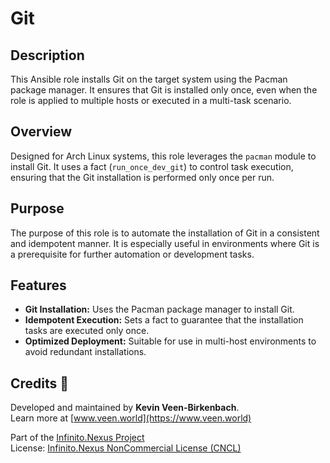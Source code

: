 # Git

## Description

This Ansible role installs Git on the target system using the Pacman package manager. It ensures that Git is installed only once, even when the role is applied to multiple hosts or executed in a multi-task scenario.

## Overview

Designed for Arch Linux systems, this role leverages the `pacman` module to install Git. It uses a fact (`run_once_dev_git`) to control task execution, ensuring that the Git installation is performed only once per run.

## Purpose

The purpose of this role is to automate the installation of Git in a consistent and idempotent manner. It is especially useful in environments where Git is a prerequisite for further automation or development tasks.

## Features

- **Git Installation:** Uses the Pacman package manager to install Git.
- **Idempotent Execution:** Sets a fact to guarantee that the installation tasks are executed only once.
- **Optimized Deployment:** Suitable for use in multi-host environments to avoid redundant installations.

## Credits 📝

Developed and maintained by **Kevin Veen-Birkenbach**.  
Learn more at [www.veen.world](https://www.veen.world)

Part of the [Infinito.Nexus Project](https://s.infinito.nexus/code)  
License: [Infinito.Nexus NonCommercial License (CNCL)](https://s.infinito.nexus/license)
